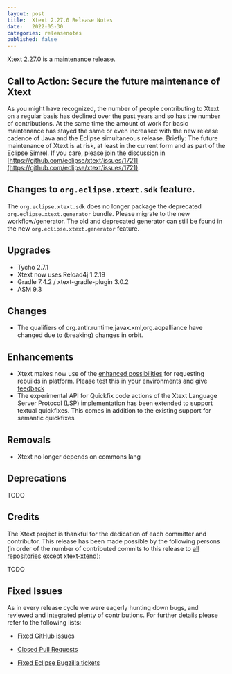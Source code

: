 ```yaml
---
layout: post
title:  Xtext 2.27.0 Release Notes
date:   2022-05-30
categories: releasenotes
published: false
---
```


Xtext 2.27.0 is a maintenance release.

## Call to Action: Secure the future maintenance of Xtext

As you might have recognized, the number of people contributing to Xtext on a regular basis has declined over the past years and so has the number of contributions. At the same time the amount of work for basic maintenance has stayed the same or even increased with the new release cadence of Java and the Eclipse simultaneous release. Briefly: The future maintenance of Xtext is at risk, at least in the current form and as part of the Eclipse Simrel. If you care, please join the discussion in [https://github.com/eclipse/xtext/issues/1721](https://github.com/eclipse/xtext/issues/1721).

## Changes to `org.eclipse.xtext.sdk` feature.

The `org.eclipse.xtext.sdk` does no longer package the deprecated `org.eclipse.xtext.generator` bundle. Please migrate to the new workflow/generator. The old and deprecated generator can still be found in the new `org.eclipse.xtext.generator` feature.

## Upgrades
- Tycho 2.7.1
- Xtext now uses Reload4j 1.2.19
- Gradle 7.4.2 / xtext-gradle-plugin 3.0.2
- ASM 9.3

## Changes
- The qualifiers of org.antlr.runtime,javax.xml,org.aopalliance have changed due to (breaking) changes in orbit.

## Enhancements

- Xtext makes now use of the [enhanced possibilities](https://bugs.eclipse.org/bugs/show_bug.cgi?id=579082) for requesting rebuilds in platform. Please test this in your environments and give [feedback](https://github.com/eclipse/xtext-eclipse/issues/1820)
- The experimental API for Quickfix code actions of the Xtext Language Server Protocol (LSP) implementation has been extended to support textual quickfixes. This comes in addition to the existing support for semantic quickfixes

## Removals
- Xtext no longer depends on commons lang

## Deprecations

TODO

## Credits

The Xtext project is thankful for the dedication of each committer and contributor. This release has been made possible by the following persons (in order of the number of contributed commits to this release to [all repositories](https://github.com/eclipse/xtext#repositories) except [xtext-xtend](https://github.com/eclipse/xtext-xtend)):

TODO

## Fixed Issues

As in every release cycle we were eagerly hunting down bugs, and reviewed and integrated plenty of contributions. For further details please refer to the following lists:

* [Fixed GitHub issues](https://github.com/search?utf8=%E2%9C%93&q=is%3Aissue+milestone%3ARelease_2.27+is%3Aclosed+repo%3Aeclipse%2Fxtext+repo%3Aeclipse%2Fxtext-core+repo%3Aeclipse%2Fxtext-lib+repo%3Aeclipse%2Fxtext-extras+repo%3Aeclipse%2Fxtext-eclipse+repo%3Aeclipse%2Fxtext-idea+repo%3Aeclipse%2Fxtext-web+repo%3Aeclipse%2Fxtext-maven+repo%3Aeclipse%2Fxtext-xtend&type=Issues&ref=searchresults)

* [Closed Pull Requests](https://github.com/search?utf8=%E2%9C%93&q=is%3Apr+milestone%3ARelease_2.27+is%3Aclosed+repo%3Aeclipse%2Fxtext+repo%3Aeclipse%2Fxtext-core+repo%3Aeclipse%2Fxtext-lib+repo%3Aeclipse%2Fxtext-extras+repo%3Aeclipse%2Fxtext-eclipse+repo%3Aeclipse%2Fxtext-idea+repo%3Aeclipse%2Fxtext-web+repo%3Aeclipse%2Fxtext-maven+repo%3Aeclipse%2Fxtext-xtend&type=Issues&ref=searchresults)

* [Fixed Eclipse Bugzilla tickets](https://bugs.eclipse.org/bugs/buglist.cgi?bug_status=RESOLVED&bug_status=VERIFIED&bug_status=CLOSED&classification=Modeling&classification=Tools&columnlist=product%2Ccomponent%2Cassigned_to%2Cbug_status%2Cresolution%2Cshort_desc%2Cchangeddate%2Ckeywords&f0=OP&f1=OP&f3=CP&f4=CP&known_name=Xtext%202.27&list_id=16618269&product=TMF&product=Xtend&query_based_on=Xtext%202.27&query_format=advanced&status_whiteboard=v2.27&status_whiteboard_type=allwordssubstr)
